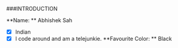 ###INTRODUCTION

**Name: ** Abhishek Sah
 - [x] Indian
 - [x] I code around and am a telejunkie.
 **Favourite Color: ** Black

